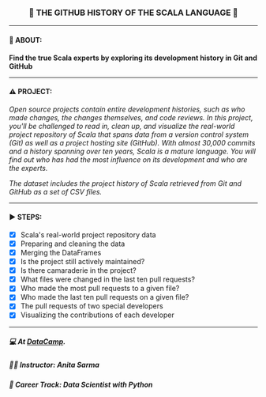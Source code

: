 <h3 align="center"> 
  🚧 THE GITHUB HISTORY OF THE SCALA LANGUAGE 🚧
</h3>

---
#### 📢 ABOUT:
**Find the true Scala experts by exploring its development history in Git and GitHub**

---
#### ⚠️ PROJECT:
*Open source projects contain entire development histories, such as who made changes, the changes themselves, and code reviews. In this project, you'll be challenged to read in, clean up, and visualize the real-world project repository of Scala that spans data from a version control system (Git) as well as a project hosting site (GitHub). With almost 30,000 commits and a history spanning over ten years, Scala is a mature language. You will find out who has had the most influence on its development and who are the experts.*

*The dataset includes the project history of Scala retrieved from Git and GitHub as a set of CSV files.*

---
#### ▶️ STEPS:
- [x] Scala's real-world project repository data
- [x] Preparing and cleaning the data
- [x] Merging the DataFrames
- [x] Is the project still actively maintained?
- [x] Is there camaraderie in the project?
- [x] What files were changed in the last ten pull requests?
- [x] Who made the most pull requests to a given file?
- [x] Who made the last ten pull requests on a given file?
- [x] The pull requests of two special developers
- [x] Visualizing the contributions of each developer

---
##### 💻 At <a href="https://www.datacamp.com" target="_blank">DataCamp</a>.
##### 🧑‍🏫 **Instructor**: Anita Sarma
##### 📖 **Career Track**: Data Scientist with Python
